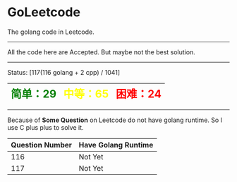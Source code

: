# GoLeetcode
The golang code in Leetcode.

-----

All the code here are Accepted. But maybe not the best solution.

-----
Status: [117(116 golang + 2 cpp) / 1041]

| <font color=green size=5>简单：29</font> | <font color=yellow size=5>中等：65</font> | <font color=red size=5>困难：24</font> |
| ----------------------------------------|------------------------------------------|---------------------------------------|

-----

Because of **Some Question** on Leetcode do not have golang runtime. So I use C plus plus to solve it.

| Question Number | Have Golang Runtime |
| --------------- | ------------------- |
| 116 | Not Yet |
| 117 | Not Yet |
